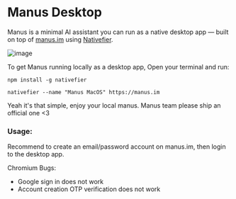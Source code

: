 # Manus Desktop
Manus is a minimal AI assistant you can run as a native desktop app — built on top of [manus.im](https://manus.im) using [Nativefier](https://github.com/nativefier/nativefier).

![image](https://github.com/user-attachments/assets/eb0c47ba-5e98-421d-9b96-0090fb938506)

To get Manus running locally as a desktop app, Open your terminal and run:

```
npm install -g nativefier

nativefier --name "Manus MacOS" https://manus.im
```

Yeah it's that simple, enjoy your local manus. Manus team please ship an official one <3


### Usage:

Recommend to create an email/password account on manus.im, then login to the desktop app. 

Chromium Bugs: 
- Google sign in does not work 
- Account creation OTP verification does not work
